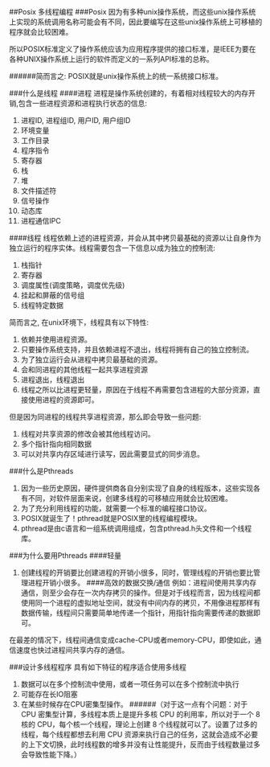 ##Posix 多线程编程
###Posix
因为有多种unix操作系统，而这些unix操作系统上实现的系统调用名称可能会有不同，因此要编写在这些unix操作系统上可移植的程序就会比较困难。

所以POSIX标准定义了操作系统应该为应用程序提供的接口标准，是IEEE为要在各种UNIX操作系统上运行的软件而定义的一系列API标准的总称。

######简而言之: POSIX就是unix操作系统上的统一系统接口标准。

###什么是线程
####进程
进程是操作系统创建的，有着相对线程较大的内存开销,包含一些进程资源和进程执行状态的信息:
1. 进程ID, 进程组ID, 用户ID, 用户组ID
2. 环境变量
3. 工作目录
4. 程序指令
5. 寄存器
6. 栈
7. 堆
8. 文件描述符
9. 信号操作
10. 动态库
11. 进程通信IPC

####线程
线程依赖上述的进程资源，并会从其中拷贝最基础的资源以让自身作为独立运行的程序实体。线程需要包含一下信息以成为独立的控制流:
1. 栈指针
2. 寄存器
3. 调度属性(调度策略，调度优先级)
4. 挂起和屏蔽的信号组
5. 线程特定数据

简而言之, 在unix环境下，线程具有以下特性:
1. 依赖并使用进程资源。
2. 只要操作系统支持，并且依赖进程不退出，线程将拥有自己的独立控制流。
3. 为了独立运行会从进程中拷贝最基础的资源。
4. 会和同进程的其他线程一起共享进程资源
5. 进程退出，线程退出
6. 线程之所以比进程更轻量，原因在于线程不再需要包含进程的大部分资源，直接使用进程的资源即可。

但是因为同进程的线程共享进程资源，那么即会导致一些问题:
1. 线程对共享资源的修改会被其他线程访问。
2. 多个指针指向相同数据
3. 可以对共享内存区域进行读写，因此需要显式的同步消息。

###什么是Pthreads
1. 因为一些历史原因，硬件提供商各自分别实现了自身的线程版本，这些实现各有不同，对软件层面来说，创建多线程的可移植应用就会比较困难。
2. 为了充分利用线程的功能，就需要一个标准的编程接口协议。
3. POSIX就诞生了！pthread就是POSIX里的线程编程模块。
4. pthread是由c语言和一组系统调用组成，包含pthread.h头文件和一个线程库。


###为什么要用Pthreads
####轻量
1. 创建线程的开销要比创建进程的开销小很多，同时，管理线程的开销也要比管理进程开销小很多。
####高效的数据交换/通信
例如：进程间使用共享内存通信，则至少会存在一次内存拷贝的操作。但是对于线程而言，因为线程间都使用同一个进程的虚拟地址空间，就没有中间内存的拷贝，不用像进程那样有数据传输，线程间只需要简单地传递一个指针，用指针指向需要传递的数据即可。

在最差的情况下，线程间通信变成cache-CPU或者memory-CPU，即使如此，通信速度也快过进程间共享内存的通信。

###设计多线程程序
具有如下特征的程序适合使用多线程
1. 数据可以在多个控制流中使用，或者一项任务可以在多个控制流中执行
2. 可能存在长IO阻塞
3. 在某些时候存在CPU密集型操作。
######（对于这一点有个问题：对于 CPU 密集型计算，多线程本质上是提升多核 CPU 的利用率，所以对于一个 8 核的 CPU，每个核一个线程，理论上创建 8 个线程就可以了。设置了过多的线程，每个线程都想去利用 CPU 资源来执行自己的任务，这就会造成不必要的上下文切换，此时线程数的增多并没有让性能提升，反而由于线程数量过多会导致性能下降。）
